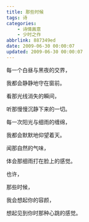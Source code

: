 ```yaml
---
title: 那些时候
tags: 诗
categories: 
    - 诗情画意
    - 少时之作
abbrlink: 887349ed
date: 2009-06-30 00:00:07
updated: 2009-06-30 00:00:07
---
```


每一个白昼与黑夜的交界，

我都会静静地守在窗前。

看那光线消失的瞬间，

听那慢慢沉静下来的一切。

每一次阳光与细雨的缠绵，

我都会默默地仰望着天。

闻那自然的气味，

体会那细雨打在脸上的感觉。

也许，

那些时候，

我会想起你的容颜，

想起见到你时那种心跳的感觉。